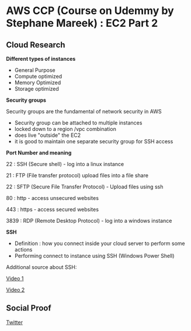 # AWS CCP (Course on Udemmy by Stephane Mareek) : EC2 Part 2

## Cloud Research

**Different types of instances**

- General Purpose
- Compute optimized
- Memory Optimized
- Storage optimized

**Security groups**

Security groups are the fundamental of network security in AWS

- Security group can be attached to multiple instances
- locked down to a region /vpc combination
- does live "outside" the EC2
- it is good to maintain one separate security group for SSH access

**Port Number and meaning**

22 : SSH (Secure shell) - log into a linux instance

21 : FTP (File transfer protocol) upload files into a file share

22 : SFTP (Secure File Transfer Protocol) - Upload files using ssh

80 : http - access unsecured websites

443 : https - access secured websites

3839 : RDP (Remote Desktop Protocol) - log into a windows instance


**SSH**
- Definition : how you connect inside your cloud server to perform some actions
- Performing connect to instance using SSH (Windows Power Shell)

Additional source about SSH:

[Video 1](https://www.youtube.com/watch?v=tZop-zjYkrU)

[Video 2](https://www.youtube.com/watch?v=qWKK_PNHnnA)


## Social Proof

[Twitter](https://twitter.com/JoeSeven08/status/1496881840359034881)
